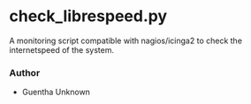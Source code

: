 # check_librespeed.py   
A monitoring script compatible with nagios/icinga2 to check the internetspeed of the system.


### Author
* Guentha Unknown